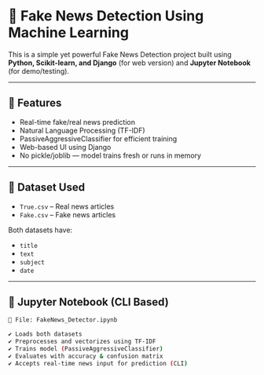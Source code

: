 # 📰 Fake News Detection Using Machine Learning

This is a simple yet powerful Fake News Detection project built using **Python, Scikit-learn, and Django** (for web version) and **Jupyter Notebook** (for demo/testing).

---

## 📌 Features

- Real-time fake/real news prediction
- Natural Language Processing (TF-IDF)
- PassiveAggressiveClassifier for efficient training
- Web-based UI using Django
- No pickle/joblib — model trains fresh or runs in memory

---

## 📁 Dataset Used

- `True.csv` – Real news articles
- `Fake.csv` – Fake news articles

Both datasets have:
- `title`
- `text`
- `subject`
- `date`

---

## 🚀 Jupyter Notebook (CLI Based)

```bash
📂 File: FakeNews_Detector.ipynb

✔ Loads both datasets
✔ Preprocesses and vectorizes using TF-IDF
✔ Trains model (PassiveAggressiveClassifier)
✔ Evaluates with accuracy & confusion matrix
✔ Accepts real-time news input for prediction (CLI)
